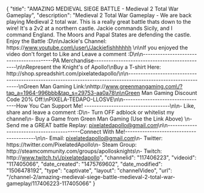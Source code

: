 {
    "title": "AMAZING MEDIEVAL SIEGE BATTLE - Medieval 2 Total War Gameplay",
    "description": "Medieval 2 Total War Gameplay - We are back playing Medieval 2 total war.  This is a really great battle thats down to the wire!  It's a 2v2 at a northern castle.  Jackie commands Sicily, and I command England.  The Moors and Papal States are defending the castle.  Enjoy the Battle :D\n\nJackie's Channel: https:\/\/www.youtube.com\/user\/Jackiefishhhhhh \n\nIf you enjoyed the video don't forget to Like and Leave a comment :D\n\n-----------------------------------------PA Merchandise----------------------------------------------\n\nRepresent the Knight's of Apollo!\nBuy a T-shirt Here: http:\/\/shop.spreadshirt.com\/pixelatedapollo\/\n\n---------------------------------------------------------------------------------------------------------------\nGreen Man Gaming Link:\nhttp:\/\/www.greenmangaming.com\/?tap_a=1964-996bbb&tap_s=29753-aa0a78\n\nGreen Man Gaming Discount Code 20% Off:\nPIXELA-TEDAPO-LLOSVE\n\n----------------------------------How You Can Support Me! -----------------------------------\n\n- Like, share and leave a comment :D\n- Turn OFF adblock or whitelist my channel\n- Buy a Game from Green Man Gaming (Use the Link Above) \n- Send me a GREAT battle Replay: pixelatedapollo@gmail.com\n\n------------------------------------------Connect With Me!-----------------------------------------\n\n- Email: pixelatedapollo@gmail.com\n- Twitter: https:\/\/twitter.com\/PixelatedApollo\n- Steam Group:  http:\/\/steamcommunity.com\/groups\/apollosknights\n- Twitch: http:\/\/www.twitch.tv\/pixelatedapollo",
    "channelid": "117406223",
    "videoid": "117405066",
    "date_created": "1475769602",
    "date_modified": "1506478192",
    "type": "captivate",
    "layout": "channelVideo",
    "url": "\/channel-2\/amazing-medieval-siege-battle-medieval-2-total-war-gameplay\/117406223-117405066"
}